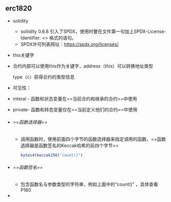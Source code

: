 ## erc1820

- solidity 

  - soliidity 0.6.8 引入了SPDX，使用时要在文件第一句加上SPDX-License-Identifier: <> 格式的语句。
  - SPDX许可列表网址：https://spdx.org/licenses/

-  this关键字

  - 合约内部可以使用this作为关键字，address（this）可以转换地址类型

    type（c）获得合约的类型信息

-  可见性：

  - interal - 函数和状态变量在==当前合约和继承的合约==中使用
  - private- 函数和转态变量仅在==当前定义他们的合约==中使用
  
- ######  ==函数选择器==

  - 调用函数时，使用前面四个字节的函数选择器来指定调用的函数，==函数选择器是函数签名的Keccak哈希的前四个字节==

    ```js
    bytes4(keccak256("count()")
    ```

- ######  ==函数签名==

  - 包含函数名与参数类型的字符串，例如上面中的“count()” ，具体查看P180

- 